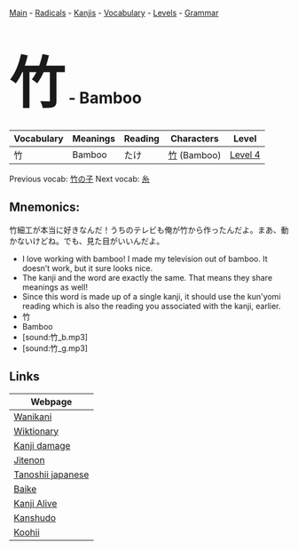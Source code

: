 <style> bigfont {font-size: 100px}</style>
[Main](../README.md) -
[Radicals](../radicals.md) -
[Kanjis](../kanjis.md) -
[Vocabulary](../vocabulary.md) -
[Levels](../levels.md) -
[Grammar](../grammar.md)
# <bigfont> 竹</bigfont> - Bamboo 

| Vocabulary | Meanings | Reading | Characters | Level |
| --- | --- | --- | --- | --- |
| 竹 | Bamboo | たけ |  [竹](../kanjis/竹.md) (Bamboo) | [Level 4](../levels/wk_level4.md) |

Previous vocab: [竹の子](竹の子.md) Next vocab: [糸](糸.md) 

## Mnemonics:
竹細工が本当に好きなんだ！うちのテレビも俺が竹から作ったんだよ。まあ、動かないけどね。でも、見た目がいいんだよ。
* I love working with bamboo! I made my television out of bamboo. It doesn’t work, but it sure looks nice.
* The kanji and the word are exactly the same. That means they share meanings as well!
* Since this word is made up of a single kanji, it should use the kun'yomi reading which is also the reading you associated with the kanji, earlier.
* 竹
* Bamboo
* [sound:竹_b.mp3]
* [sound:竹_g.mp3]


## Links 

| Webpage |
| --- |
| [Wanikani          ](https://www.wanikani.com/kanji/竹) |
| [Wiktionary        ](https://en.wiktionary.org/wiki/竹) |
| [Kanji damage      ](http://www.kanjidamage.com/kanji/search?utf8=✓&q=竹) |
| [Jitenon           ](https://jitenon.com/kanji/竹) |
| [Tanoshii japanese ](https://www.tanoshiijapanese.com/dictionary/kanji.cfm?k=竹) |
| [Baike             ](https://baike.baidu.com/item/竹) |
| [Kanji Alive       ](https://app.kanjialive.com/竹) |
| [Kanshudo          ](https://www.kanshudo.com/searchmn?q=竹) |
| [Koohii            ](https://kanji.koohii.com/study/kanji/竹) |
